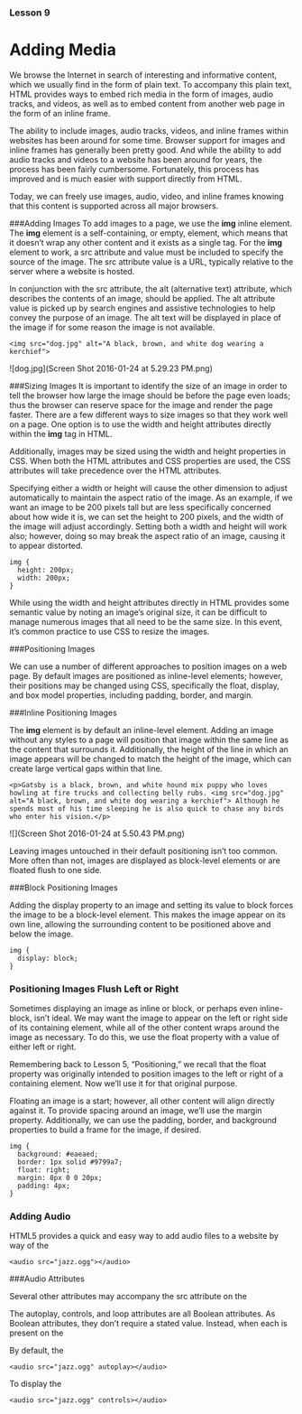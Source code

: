 ### Lesson 9
# Adding Media

We browse the Internet in search of interesting and informative content, which we usually find in the form of plain text. To accompany this plain text, HTML provides ways to embed rich media in the form of images, audio tracks, and videos, as well as to embed content from another web page in the form of an inline frame.

The ability to include images, audio tracks, videos, and inline frames within websites has been around for some time. Browser support for images and inline frames has generally been pretty good. And while the ability to add audio tracks and videos to a website has been around for years, the process has been fairly cumbersome. Fortunately, this process has improved and is much easier with support directly from HTML.

Today, we can freely use images, audio, video, and inline frames knowing that this content is supported across all major browsers.

###Adding Images
To add images to a page, we use the **img** inline element. The **img** element is a self-containing, or empty, element, which means that it doesn’t wrap any other content and it exists as a single tag. For the **img** element to work, a src attribute and value must be included to specify the source of the image. The src attribute value is a URL, typically relative to the server where a website is hosted.

In conjunction with the src attribute, the alt (alternative text) attribute, which describes the contents of an image, should be applied. The alt attribute value is picked up by search engines and assistive technologies to help convey the purpose of an image. The alt text will be displayed in place of the image if for some reason the image is not available.

```
<img src="dog.jpg" alt="A black, brown, and white dog wearing a kerchief">
```

![dog.jpg](Screen Shot 2016-01-24 at 5.29.23 PM.png)

###Sizing Images
It is important to identify the size of an image in order to tell the browser how large the image should be before the page even loads; thus the browser can reserve space for the image and render the page faster. There are a few different ways to size images so that they work well on a page. One option is to use the width and height attributes directly within the **img** tag in HTML.

Additionally, images may be sized using the width and height properties in CSS. When both the HTML attributes and CSS properties are used, the CSS attributes will take precedence over the HTML attributes.

Specifying either a width or height will cause the other dimension to adjust automatically to maintain the aspect ratio of the image. As an example, if we want an image to be 200 pixels tall but are less specifically concerned about how wide it is, we can set the height to 200 pixels, and the width of the image will adjust accordingly. Setting both a width and height will work also; however, doing so may break the aspect ratio of an image, causing it to appear distorted.

```
img {
  height: 200px;
  width: 200px;
}
```
While using the width and height attributes directly in HTML provides some semantic value by noting an image’s original size, it can be difficult to manage numerous images that all need to be the same size. In this event, it’s common practice to use CSS to resize the images.

###Positioning Images

We can use a number of different approaches to position images on a web page. By default images are positioned as inline-level elements; however, their positions may be changed using CSS, specifically the float, display, and box model properties, including padding, border, and margin.

###Inline Positioning Images

The **img** element is by default an inline-level element. Adding an image without any styles to a page will position that image within the same line as the content that surrounds it. Additionally, the height of the line in which an image appears will be changed to match the height of the image, which can create large vertical gaps within that line.

```
<p>Gatsby is a black, brown, and white hound mix puppy who loves howling at fire trucks and collecting belly rubs. <img src="dog.jpg" alt="A black, brown, and white dog wearing a kerchief"> Although he spends most of his time sleeping he is also quick to chase any birds who enter his vision.</p>
```
![](Screen Shot 2016-01-24 at 5.50.43 PM.png)

Leaving images untouched in their default positioning isn’t too common. More often than not, images are displayed as block-level elements or are floated flush to one side.

###Block Positioning Images

Adding the display property to an image and setting its value to block forces the image to be a block-level element. This makes the image appear on its own line, allowing the surrounding content to be positioned above and below the image.

```
img {
  display: block;
}
```

### Positioning Images Flush Left or Right

Sometimes displaying an image as inline or block, or perhaps even inline-block, isn’t ideal. We may want the image to appear on the left or right side of its containing element, while all of the other content wraps around the image as necessary. To do this, we use the float property with a value of either left or right.

Remembering back to Lesson 5, “Positioning,” we recall that the float property was originally intended to position images to the left or right of a containing element. Now we’ll use it for that original purpose.

Floating an image is a start; however, all other content will align directly against it. To provide spacing around an image, we’ll use the margin property. Additionally, we can use the padding, border, and background properties to build a frame for the image, if desired.

```
img {
  background: #eaeaed;
  border: 1px solid #9799a7;
  float: right;
  margin: 8px 0 0 20px;
  padding: 4px;
}
```

### Adding Audio
HTML5 provides a quick and easy way to add audio files to a website by way of the <audio> element. As with the <img> element, the <audio> element accepts a source URL specified by the src attribute. Unlike the <img> element, though, the <audio> element requires both opening and closing tags, which we’ll discuss soon.

```
<audio src="jazz.ogg"></audio>
```


###Audio Attributes

Several other attributes may accompany the src attribute on the <audio> element; the most popular include autoplay, controls, loop, and preload.

The autoplay, controls, and loop attributes are all Boolean attributes. As Boolean attributes, they don’t require a stated value. Instead, when each is present on the <audio> element its value will be set to true, and the <audio> element will behave accordingly.

By default, the <audio> element isn’t displayed on a page. If the autoplay Boolean attribute is present on the <audio> element, nothing will appear on the page, but the audio file will automatically play upon loading.

```
<audio src="jazz.ogg" autoplay></audio>
```

To display the <audio> element on a page, the controls Boolean attribute is necessary. When it’s applied to the <audio> element, the controls Boolean attribute will display a browser’s default audio controls, including play and pause, seek, and volume controls.

```
<audio src="jazz.ogg" controls></audio>
```
